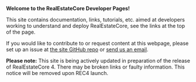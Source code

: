**Welcome to the RealEstateCore Developer Pages!**

This site contains documentation, links, tutorials, etc. aimed at developers working to understand and deploy RealEstateCore, see the links at the top of the page.

If you would like to contribute to or request content at this webpage, please set up an issue at [the site GitHub repo](https://github.com/RealEstateCore/realestatecore.github.io) or [send us an email](mailto:hello@realestatecore.io).

**Please note:** This site is being actively updated in preparation of the release of RealEstateCore 4. There may be broken links or faulty information. This notice will be removed upon REC4 launch. 